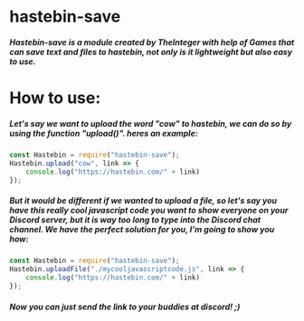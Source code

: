 # hastebin-save
##### Hastebin-save is a module created by TheInteger with help of Games that can save text and files to hastebin, not only is it lightweight but also easy to use.

# How to use:
##### Let's say we want to upload the word "cow" to hastebin, we can do so by using the function "upload()". heres an example:
```js
const Hastebin = require("hastebin-save");
Hastebin.upload("cow", link => {
    console.log("https://hastebin.com/" + link)
});
```
##### But it would be different if we wanted to upload a file, so let's say you have this really cool javascript code you want to show everyone on your Discord server, but it is way too long to type into the Discord chat channel. We have the perfect solution for you, I'm going to show you how:
```js
const Hastebin = require("hastebin-save");
Hastebin.uploadFile("./mycooljavascriptcode.js", link => {
    console.log("https://hastebin.com/" + link)
});
```
##### Now you can just send the link to your buddies at discord! ;)
